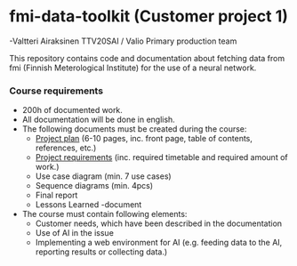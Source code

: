 # fmi-data-toolkit (Customer project 1)
-Valtteri Airaksinen TTV20SAI / Valio Primary production team 

This repository contains code and documentation about fetching data from fmi (Finnish Meterological Institute) for the use of a neural network.

### Course requirements
- 200h of documented work.
- All documentation will be done in english.
- The following documents must be created during the course:
    - [Project plan](documents/project-plan.pdf) (6-10 pages, inc. front page, table of contents, references, etc.)
    - [Project requirements](documents/project-requirements.pdf) (inc. required timetable and required amount of work.)
    - Use case diagram (min. 7 use cases)
    - Sequence diagrams (min. 4pcs)
    - Final report
    - Lessons Learned -document
- The course must contain following elements:
    - Customer needs, which have been described in the documentation
    - Use of AI in the issue
    - Implementing a web environment for AI (e.g. feeding data to the AI, reporting results or collecting data.)
